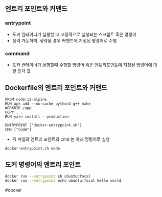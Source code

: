 ## 엔트리 포인트와 커맨드

### entrypoint

- 도커 컨테이너가 실행할 때 고정적으로 실행되는 스크립트 혹은 명령어
- 생략 가능하며, 생략될 경우 커맨드에 지정된 명령어로 수행

### command

- 도커 컨테이너가 실행할때 수행할 명령어 혹은 엔트리포인트에 지정된 명령어에 대한 인자 값

## Dockerfile의 엔트리 포인트와 커맨드

```docker
FROM node:12-alpine
RUN apk add --no-cache python3 g++ make
WORKDIR /app
COPY . .
RUN yarn install --production

ENTRYPOINT ["docker-entrypoint.sh"]
CMD ["node"]
```

- 위 파일의 엔트리 포인트와 cmd 는 아래 명령어로 실행

```docker
docker-entrypoint.sh node
```

## 도커 명령어의 엔트리 포인트

```bash
docker run --entrypoint sh ubuntu:focal
docker run --entrypoint echo ubuntu:focal hello world
```

#docker 